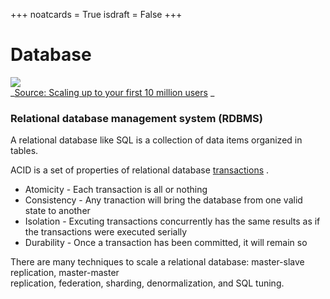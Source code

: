 +++
noatcards = True
isdraft = False
+++


# Database

[![](https://camo.githubusercontent.com/15a7553727e6da98d0de5e9ca3792f6d2b5e92d4/687474703a2f2f692e696d6775722e636f6d2f586b6d3543587a2e706e67) ](https://camo.githubusercontent.com/15a7553727e6da98d0de5e9ca3792f6d2b5e92d4/687474703a2f2f692e696d6775722e636f6d2f586b6d3543587a2e706e67)   
_[Source: Scaling up to your first 10 million users](https://www.youtube.com/watch?v=vg5onp8TU6Q) _

### Relational database management system (RDBMS) 

A relational database like SQL is a collection of data items organized in tables.

ACID is a set of properties of relational database [transactions](https://en.wikipedia.org/wiki/Database_transaction) .

- Atomicity -  Each transaction is all or nothing
- Consistency - Any tranaction will bring the database from one valid state to another
- Isolation - Excuting transactions concurrently has the same results as if the transactions were executed serially
- Durability - Once a transaction has been committed, it will remain so

There are many techniques to scale a relational database: master-slave replication, master-master replication, federation, sharding, denormalization, and SQL tuning.